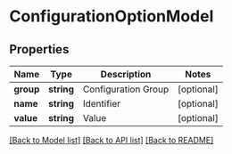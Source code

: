 # ConfigurationOptionModel

## Properties
Name | Type | Description | Notes
------------ | ------------- | ------------- | -------------
**group** | **string** | Configuration Group | [optional] 
**name** | **string** | Identifier | [optional] 
**value** | **string** | Value | [optional] 

[[Back to Model list]](../README.md#documentation-for-models) [[Back to API list]](../README.md#documentation-for-api-endpoints) [[Back to README]](../README.md)


